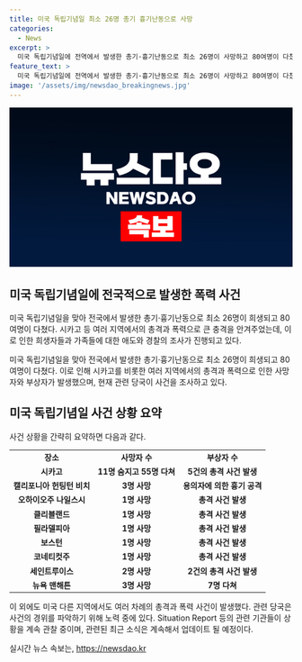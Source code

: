 ```yaml
---
title: 미국 독립기념일 최소 26명 총기 흉기난동으로 사망
categories:
  - News
excerpt: >
  미국 독립기념일에 전역에서 발생한 총기·흉기난동으로 최소 26명이 사망하고 80여명이 다쳤다. 시카고에서만 11명이 사망하고 55명이 다쳤으며, 뉴욕 맨해튼에서는 차량 돌진으로 3명이 사망하고 7명이 다쳤다. 폭력 사태는 미국 전역에서 이어지고 있으며, 경찰은 용의자들을 추적 중이다. 이러한 공포심 가득한 상황에서 사회는 안타까움에 잠겨있다. (150자)
feature_text: >
  미국 독립기념일에 전역에서 발생한 총기·흉기난동으로 최소 26명이 사망하고 80여명이 다쳤다. 시카고에서만 11명이 사망하고 55명이 다쳤으며, 뉴욕 맨해튼에서는 차량 돌진으로 3명이 사망하고 7명이 다쳤다. 폭력 사태는 미국 전역에서 이어지고 있으며, 경찰은 용의자들을 추적 중이다. 이러한 공포심 가득한 상황에서 사회는 안타까움에 잠겨있다. (150자)
image: '/assets/img/newsdao_breakingnews.jpg'
---
```


<p><img src="/assets/img/newsdao_breakingnews.jpg" alt="cryptoinkorea 속보" /></p>

<h2 data-ke-size="size26">미국 독립기념일에 전국적으로 발생한 폭력 사건</h2>

<p>미국 독립기념일을 맞아 전국에서 발생한 총기·흉기난동으로 최소 26명이 희생되고 80여명이 다쳤다. 시카고 등 여러 지역에서의 총격과 폭력으로 큰 충격을 안겨주었는데, 이로 인한 희생자들과 가족들에 대한 애도와 경찰의 조사가 진행되고 있다.</p>

<p data-ke-size="size16">미국 독립기념일을 맞아 전국에서 발생한 총기·흉기난동으로 최소 26명이 희생되고 80여명이 다쳤다. 이로 인해 시카고를 비롯한 여러 지역에서의 총격과 폭력으로 인한 사망자와 부상자가 발생했으며, 현재 관련 당국이 사건을 조사하고 있다.</p>

<h2 data-ke-size="size24">미국 독립기념일 사건 상황 요약</h2>

<p>사건 상황을 간략히 요약하면 다음과 같다.</p>

<table>
    <tr>
        <td style="text-align: center; height: 17px;"><b>장소</b></td>
        <td style="text-align: center; height: 17px;"><b>사망자 수</b></td>
        <td style="text-align: center; height: 17px;"><b>부상자 수</b></td>
    </tr>
    <tr>
        <td style="text-align: center; height: 17px;"><b>시카고</b></td>
        <td style="text-align: center; height: 17px;"><b>11명 숨지고 55명 다쳐</b></td>
        <td style="text-align: center; height: 17px;"><b>5건의 총격 사건 발생</b></td>
    </tr>
    <tr>
        <td style="text-align: center; height: 17px;"><b>캘리포니아 헌팅턴 비치</b></td>
        <td style="text-align: center; height: 17px;"><b>3명 사망</b></td>
        <td style="text-align: center; height: 17px;"><b>용의자에 의한 흉기 공격</b></td>
    </tr>
    <tr>
        <td style="text-align: center; height: 17px;"><b>오하이오주 나일스시</b></td>
        <td style="text-align: center; height: 17px;"><b>1명 사망</b></td>
        <td style="text-align: center; height: 17px;"><b>총격 사건 발생</b></td>
    </tr>
    <tr>
        <td style="text-align: center; height: 17px;"><b>클리블랜드</b></td>
        <td style="text-align: center; height: 17px;"><b>1명 사망</b></td>
        <td style="text-align: center; height: 17px;"><b>총격 사건 발생</b></td>
    </tr>
    <tr>
        <td style="text-align: center; height: 17px;"><b>필라델피아</b></td>
        <td style="text-align: center; height: 17px;"><b>1명 사망</b></td>
        <td style="text-align: center; height: 17px;"><b>총격 사건 발생</b></td>
    </tr>
    <tr>
        <td style="text-align: center; height: 17px;"><b>보스턴</b></td>
        <td style="text-align: center; height: 17px;"><b>1명 사망</b></td>
        <td style="text-align: center; height: 17px;"><b>총격 사건 발생</b></td>
    </tr>
    <tr>
        <td style="text-align: center; height: 17px;"><b>코네티컷주</b></td>
        <td style="text-align: center; height: 17px;"><b>1명 사망</b></td>
        <td style="text-align: center; height: 17px;"><b>총격 사건 발생</b></td>
    </tr>
    <tr>
        <td style="text-align: center; height: 17px;"><b>세인트루이스</b></td>
        <td style="text-align: center; height: 17px;"><b>2명 사망</b></td>
        <td style="text-align: center; height: 17px;"><b>2건의 총격 사건 발생</b></td>
    </tr>
    <tr>
        <td style="text-align: center; height: 17px;"><b>뉴욕 맨해튼</b></td>
        <td style="text-align: center; height: 17px;"><b>3명 사망</b></td>
        <td style="text-align: center; height: 17px;"><b>7명 다쳐</b></td>
    </tr>
</table>

<p>이 외에도 미국 다른 지역에서도 여러 차례의 총격과 폭력 사건이 발생했다. 관련 당국은 사건의 경위를 파악하기 위해 노력 중에 있다. Situation Report 등의 관련 기관들이 상황을 계속 관찰 중이며, 관련된 최근 소식은 계속해서 업데이트 될 예정이다.</p>
실시간 뉴스 속보는, <a href="https://newsdao.kr" rel="dofollow">https://newsdao.kr</a>


